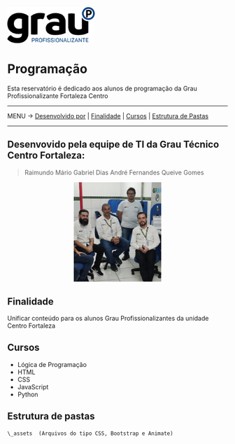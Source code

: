 <img src="_assets/logo.svg" alt="Texto Alternativo" width="200px">

# Programação

Esta reservatório é dedicado aos alunos de programação da Grau Profissionalizante Fortaleza Centro

-----

MENU -> [Desenvolvido por](#desenvolvido-por) | [Finalidade](#finalidade) | [Cursos](#cursos) | [Estrutura de Pastas](#estrutura-de-pastas)

-----

<a name="desenvolvido-por"></a>
## Desenvovido pela equipe de TI da Grau Técnico Centro Fortaleza:
> Raimundo Mário
> Gabriel Dias
> André Fernandes
> Queive Gomes
<center><img src="_assets/equipe_ti.png" alt="Texto Alternativo" width="200px"></center>

<a name="finalidade"></a>
## Finalidade
Unificar conteúdo para os alunos Grau Profissionalizantes da unidade Centro Fortaleza

<a name="cursos"></a>
## Cursos
- Lógica de Programação
- HTML
- CSS
- JavaScript
- Python

<a name="estrutura-de-pastas"></a>
## Estrutura de pastas

```
\_assets  (Arquivos do tipo CSS, Bootstrap e Animate)

```